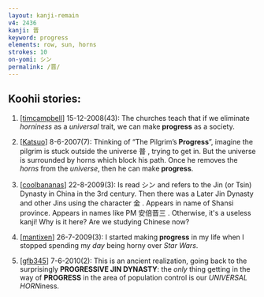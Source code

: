 ```yaml
---
layout: kanji-remain
v4: 2436
kanji: 晋
keyword: progress
elements: row, sun, horns
strokes: 10
on-yomi: シン
permalink: /晋/
---
```


## Koohii stories: 

1) [<a href="http://kanji.koohii.com/profile/timcampbell">timcampbell</a>] 15-12-2008(43): The churches teach that if we eliminate <em>horniness</em> as a <em>universal</em> trait, we can make<strong> progress</strong> as a society.

2) [<a href="http://kanji.koohii.com/profile/Katsuo">Katsuo</a>] 8-6-2007(7): Thinking of “The Pilgrim’s<strong> Progress</strong>”, imagine the pilgrim is stuck outside the universe 普 , trying to get in. But the universe is surrounded by horns which block his path. Once he removes the <em>horns</em> from the <em>universe</em>, then he can make<strong> progress</strong>.

3) [<a href="http://kanji.koohii.com/profile/coolbananas">coolbananas</a>] 22-8-2009(3): Is read シン and refers to the Jin (or Tsin) Dynasty in China in the 3rd century. Then there was a Later Jin Dynasty and other Jins using the character 金 . Appears in name of Shansi province. Appears in names like PM 安倍晋三 . Otherwise, it&#039;s a useless kanji! Why is it here? Are we studying Chinese now?

4) [<a href="http://kanji.koohii.com/profile/mantixen">mantixen</a>] 26-7-2009(3): I started making<strong> progress</strong> in my life when I stopped spending my <em>day</em> being horny over <em>Star Wars</em>.

5) [<a href="http://kanji.koohii.com/profile/gfb345">gfb345</a>] 7-6-2010(2): This is an ancient realization, going back to the surprisingly <strong>PROGRESSIVE JIN DYNASTY</strong>: the <em>only</em> thing getting in the way of <strong>PROGRESS</strong> in the area of population control is our <em>UNIVERSAL HORN</em>iness.

